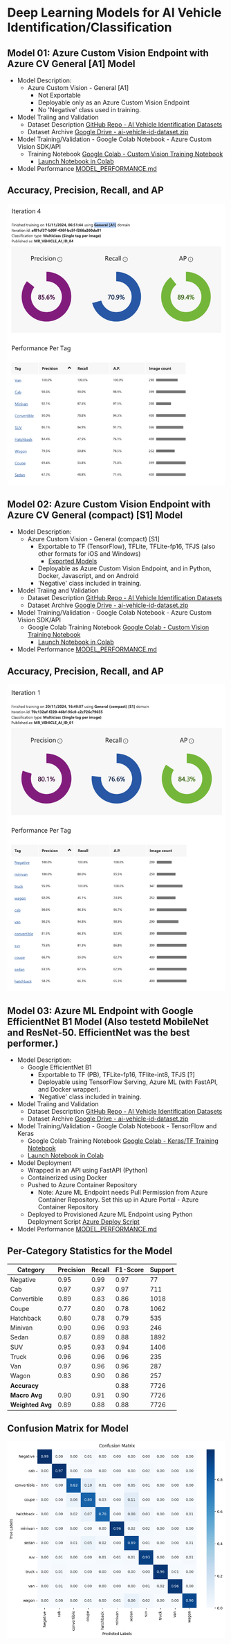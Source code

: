 # Deep Learning Models for AI Vehicle Identification/Classification

## Model 01: Azure Custom Vision Endpoint with Azure CV General [A1]  Model

- Model Description:
  - Azure Custom Vision - General [A1]
    - Not Exportable
    - Deployable only as an Azure Custom Vision Endpoint
    - No 'Negative' class used in training.
- Model Traiing and Validation
  - Dataset Description [GitHub Repo - AI Vehicle Identification Datasets](https://github.com/Astrotope/mr-level-05-fsd-mission-01-datasets)
  - Dataset Archive [Google Drive - ai-vehicle-id-dataset.zip](https://drive.google.com/file/d/1o8ZxFqylNY37aoDljaFLhQDxv_iu9PdI/view?usp=drive_link)
- Model Training/Validation - Google Colab Notebook - Azure Custom Vision SDK/API
  - Training Notebook [Google Colab - Custom Vision Training Notebook](mr_level_05_fsd_mission_01_ai_id_train_cv_model.ipynb)
    - [Launch Notebook in Colab](https://colab.research.google.com/drive/1VAEKGBNkQxk8TRcKKLtTfNUpM8_Jj-Rl?usp=sharing)
- Model Performance [MODEL_PERFORMANCE.md](custom-vision/MODEL_PERFORMANCE.md)

## Accuracy, Precision, Recall, and AP

![General A1 Performance](./images/General-A1-Performance.png)

## Model 02: Azure Custom Vision Endpoint with Azure CV General (compact) [S1]  Model

- Model Description:
  - Azure Custom Vision - General (compact) [S1]
    - Exportable to TF (TensorFlow), TFLite, TFLite-fp16, TFJS (also other formats for iOS and Windows)
      - [Exported Models](custom-vision/model-files)
    - Deployable as Azure Custom Vision Endpoint, and in Python, Docker, Javascript, and on Android
    - 'Negative' class included in training.
- Model Traiing and Validation
  - Dataset Description [GitHub Repo - AI Vehicle Identification Datasets](https://github.com/Astrotope/mr-level-05-fsd-mission-01-datasets)
  - Dataset Archive [Google Drive - ai-vehicle-id-dataset.zip](https://drive.google.com/file/d/1o8ZxFqylNY37aoDljaFLhQDxv_iu9PdI/view?usp=drive_link)
- Model Training/Validation - Google Colab Notebook - Azure Custom Vision SDK/API
  - Google Colab Training Notebook [Google Colab - Custom Vision Training Notebook](mr_level_05_fsd_mission_01_ai_id_train_cv_model.ipynb)
    - [Launch Notebook in Colab](https://colab.research.google.com/drive/1VAEKGBNkQxk8TRcKKLtTfNUpM8_Jj-Rl?usp=sharing)
- Model Performance [MODEL_PERFORMANCE.md](custom-vision/MODEL_PERFORMANCE.md)

## Accuracy, Precision, Recall, and AP

![General Compact S1 Performance](./images/General-compact-S1-Performance.png)

## Model 03: Azure ML Endpoint with Google EfficientNet B1 Model (Also testetd MobileNet and ResNet-50. EfficientNet was the best performer.)

- Model Description:
  - Google EfficientNet B1
    - Exportable to TF (PB), TFLite-fp16, TFlite-int8, TFJS [?]
    - Deployable using TensorFlow Serving, Azure ML (with FastAPI, and Docker wrapper).
    - 'Negative' class included in training.
- Model Traiing and Validation
  - Dataset Description [GitHub Repo - AI Vehicle Identification Datasets](https://github.com/Astrotope/mr-level-05-fsd-mission-01-datasets)
  - Dataset Archive [Google Drive - ai-vehicle-id-dataset.zip](https://drive.google.com/file/d/1o8ZxFqylNY37aoDljaFLhQDxv_iu9PdI/view?usp=drive_link)
- Model Training/Validation - Google Colab Notebook - TensorFlow and Keras
  - Google Colab Training Notebook [Google Colab - Keras/TF Training Notebook](mr_level_05_fsd_mission_01_ai_id_train_efficientnet_B1.ipynb)
  - [Launch Notebook in Colab](https://colab.research.google.com/drive/15wRCjwO4vH2VlBnsFZ-5k4z196p5b6gV?usp=sharing)
- Model Deployment
  - Wrapped in an API using FastAPI (Python)
  - Containerized using Docker
  - Pushed to Azure Container Repository
    - Note: Azure ML Endpoint needs Pull Permission from Azure Container Repository. Set this up in Azure Portal - Azure Container Repository
  - Deployed to Provisioned Azure ML Endpoint using Python Deployment Script [Azure Deploy Script](tf-keras-efficient-net/deploy-endpoint-ai-vehicle-id.py)
- Model Performance [MODEL_PERFORMANCE.md](tf-keras-efficient-net/MODEL_PERFORMANCE.md)

## Per-Category Statistics for the Model

| Category       | Precision | Recall | F1-Score | Support |
|----------------|-----------|--------|----------|---------|
| Negative       | 0.95      | 0.99   | 0.97     | 77      |
| Cab            | 0.97      | 0.97   | 0.97     | 711     |
| Convertible    | 0.89      | 0.83   | 0.86     | 1018    |
| Coupe          | 0.77      | 0.80   | 0.78     | 1062    |
| Hatchback      | 0.80      | 0.78   | 0.79     | 535     |
| Minivan        | 0.90      | 0.96   | 0.93     | 246     |
| Sedan          | 0.87      | 0.89   | 0.88     | 1892    |
| SUV            | 0.95      | 0.93   | 0.94     | 1406    |
| Truck          | 0.96      | 0.96   | 0.96     | 235     |
| Van            | 0.97      | 0.96   | 0.96     | 287     |
| Wagon          | 0.83      | 0.90   | 0.86     | 257     |
| **Accuracy**   |           |        | 0.88     | 7726    |
| **Macro Avg**  | 0.90      | 0.91   | 0.90     | 7726    |
| **Weighted Avg** | 0.89    | 0.88   | 0.88     | 7726    |



## Confusion Matrix for Model

![Confusion Matrix (Deep, 20)](./images/confusion-matrix-deep-20.png)

